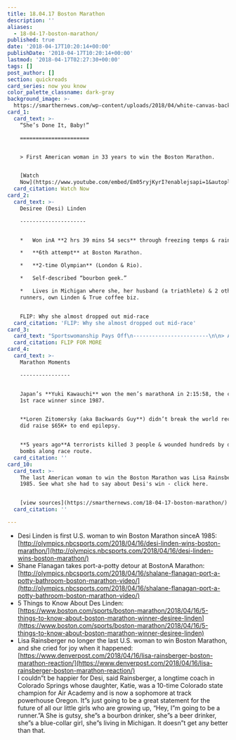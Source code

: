 ```yaml
---
title: 18.04.17 Boston Marathon
description: ''
aliases:
  - 18-04-17-boston-marathon/
published: true
date: '2018-04-17T10:20:14+00:00'
publishDate: '2018-04-17T10:20:14+00:00'
lastmod: '2018-04-17T02:27:30+00:00'
tags: []
post_author: []
section: quickreads
card_series: now you know
color_palette_classname: dark-gray
background_image: >-
  https://smarthernews.com/wp-content/uploads/2018/04/white-canvas-background_1053-239.jpg
card_1:
  card_text: >-
    “She’s Done It, Baby!”

    ======================


    > First American woman in 33 years to win the Boston Marathon.


    [Watch
    Now](https://www.youtube.com/embed/Em05ryjKyrI?enablejsapi=1&autoplay=1&rel=0)
  card_citation: Watch Now
card_2:
  card_text: >-
    Desiree (Desi) Linden

    ---------------------


    *   Won inA **2 hrs 39 mins 54 secs** through freezing temps & rain.

    *   **6th attempt** at Boston Marathon.

    *   **2-time Olympian** (London & Rio).

    *   Self-described “bourbon geek.”

    *   Lives in Michigan where she, her husband (a triathlete) & 2 other
    runners, own Linden & True coffee biz.


    FLIP: Why she almost dropped out mid-race
  card_citation: 'FLIP: Why she almost dropped out mid-race'
card_3:
  card_text: "Sportswomanship Pays Off\n------------------------\n\n> A Linden won it all despite slowing down to wait for her running mate to take a potty break.\n> \n> **_“Honestly at mile 2, 3, 4, I didn’t feel like I was gonna even make it to the finish line. …_**_**When you work together, you never know what’s goingA to happen.”**  \n> _Desi Linden to NBC Sports\n\nFLIP FOR MORE"
  card_citation: FLIP FOR MORE
card_4:
  card_text: >-
    Marathon Moments

    ----------------


    Japan’s **Yuki Kawauchi** won the men’s marathonA in 2:15:58, the country’s
    1st race winner since 1987.


    **Loren Zitomersky (aka Backwards Guy**) didn’t break the world record, but
    did raise $65K+ to end epilepsy.


    **5 years ago**A terrorists killed 3 people & wounded hundreds by detonating
    bombs along race route.
  card_citation: ''
card_10:
  card_text: >-
    The last American woman to win the Boston Marathon was Lisa Rainsberger in
    1985. See what she had to say about Desi's win - click here.


    [view sources](https://smarthernews.com/18-04-17-boston-marathon/)
  card_citation: ''

---
```

*   Desi Linden is first U.S. woman to win Boston Marathon sinceA 1985:  
    [http://olympics.nbcsports.com/2018/04/16/desi-linden-wins-boston-marathon/](http://olympics.nbcsports.com/2018/04/16/desi-linden-wins-boston-marathon/)
*   Shane Flanagan takes port-a-potty detour at BostonA Marathon:  
    [http://olympics.nbcsports.com/2018/04/16/shalane-flanagan-port-a-potty-bathroom-boston-marathon-video/](http://olympics.nbcsports.com/2018/04/16/shalane-flanagan-port-a-potty-bathroom-boston-marathon-video/)
*   5 Things to Know About Des Linden:  
    [https://www.boston.com/sports/boston-marathon/2018/04/16/5-things-to-know-about-boston-marathon-winner-desiree-linden](https://www.boston.com/sports/boston-marathon/2018/04/16/5-things-to-know-about-boston-marathon-winner-desiree-linden)
*   Lisa Rainsberger no longer the last U.S. woman to win Boston Marathon, and she cried for joy when it happened:  
    [https://www.denverpost.com/2018/04/16/lisa-rainsberger-boston-marathon-reaction/](https://www.denverpost.com/2018/04/16/lisa-rainsberger-boston-marathon-reaction/)  
    I couldn”t be happier for Desi, said Rainsberger, a longtime coach in Colorado Springs whose daughter, Katie, was a 10-time Colorado state champion for Air Academy and is now a sophomore at track powerhouse Oregon. It”s just going to be a great statement for the future of all our little girls who are growing up, “Hey, I”m going to be a runner.”A She is gutsy, she”s a bourbon drinker, she”s a beer drinker, she”s a blue-collar girl, she”s living in Michigan. It doesn”t get any better than that.